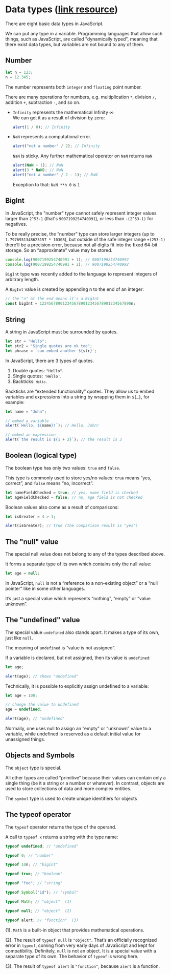 # **Data types** ([link resource](https://javascript.info/types))

There are eight basic data types in JavaScript.

We can put any type in a variable. Programming languages that allow such things, such as JavaScript, are called "dynamically typed", meaning that there exist data types, but variables are not bound to any of them.

## **Number**

```javascript
let n = 123;
n = 12.345;
```

The number represents both <code>integer</code> and <code>floating</code> point number.

There are many operations for numbers, e.g. multiplication <code>\*</code>, division <code>/</code>, addition <code>+</code>, subtraction <code>-</code>, and so on.

-   <code>Infinity</code> represents the mathematical Infinity ∞ <br>
    We can get it as a result of division by zero:
    ```javascript
    alert(1 / 0); // Infinity
    ```
-   <code>NaN</code> represents a computational error. <br>

    ```javascript
    alert("not a number" / 2); // Infinity
    ```

    <code>NaN</code> is sticky. Any further mathematical operator on <code>NaN</code> returns <code>NaN</code> <br>

    ```javascript
    alert(NaN + 1); // NaN
    alert(3 * NaN); // NaN
    alert("not a number" / 2 - 1); // NaN
    ```

    Exception to that: <code>NaN \*\*h 0</code> is <code>1</code>

## **BigInt**

In JavaScript, the "number" type cannot safely represent integer values larger than <code>2^53-1</code> (that's <code>9007199254740991</code>), or less than <code>-(2^53-1)</code> for negatives.

To be really precise, the “number” type can store larger integers (up to <code>1.7976931348623157 \* 10308</code>), but outside of the safe integer range <code>±(253-1)</code> there’ll be a precision error, because not all digits fit into the fixed 64-bit storage. So an “approximate” value may be stored.

```javascript
console.log(9007199254740991 + 1); // 9007199254740992
console.log(9007199254740991 + 2); // 9007199254740992
```

<code>BigInt</code> type was recently added to the language to represent integers of arbitrary length.

A <code>BigInt</code> value is created by appending n to the end of an integer:

```javascript
// the "n" at the end means it's a BigInt
const bigInt = 1234567890123456789012345678901234567890n;
```

## **String**

A string in JavaScript must be surrounded by quotes.

```javascript
let str = "Hello";
let str2 = "Single quotes are ok too";
let phrase = `can embed another ${str}`;
```

In JavaScript, there are 3 types of quotes.

1. Double quotes: <code>"Hello"</code>.
2. Single quotes: <code>'Hello'</code>.
3. Backticks: <code>`Hello`</code>.

Backticks are “extended functionality” quotes. They allow us to embed variables and expressions into a string by wrapping them in <code>${…}</code>, for example:

```javascript
let name = "John";

// embed a variable
alert(`Hello, ${name}!`); // Hello, John!

// embed an expression
alert(`the result is ${1 + 2}`); // the result is 3
```

## **Boolean (logical type)**

The boolean type has only two values: <code>true</code> and <code>false</code>.

This type is commonly used to store yes/no values: <code>true</code> means “yes, correct”, and <code>false</code> means “no, incorrect”.

```javascript
let nameFieldChecked = true; // yes, name field is checked
let ageFieldChecked = false; // no, age field is not checked
```

Boolean values also come as a result of comparisons:

```javascript
let isGreater = 4 > 1;

alert(isGreater); // true (the comparison result is "yes")
```

## **The "null" value**

The special null value does not belong to any of the types described above.

It forms a separate type of its own which contains only the null value:

```javascript
let age = null;
```

In JavaScript, <code>null</code> is not a “reference to a non-existing object” or a “null pointer” like in some other languages.

It’s just a special value which represents “nothing”, “empty” or “value unknown”.

## **The "undefined" value**

The special value <code>undefined</code> also stands apart. It makes a type of its own, just like <code>null</code>.

The meaning of <code>undefined</code> is “value is not assigned”.

If a variable is declared, but not assigned, then its value is <code>undefined</code>:

```javascript
let age;

alert(age); // shows "undefined"
```

Technically, it is possible to explicitly assign undefined to a variable:

```javascript
let age = 100;

// change the value to undefined
age = undefined;

alert(age); // "undefined"
```

Normally, one uses null to assign an “empty” or “unknown” value to a variable, while undefined is reserved as a default initial value for unassigned things.

## **Objects and Symbols**

The <code>object</code> type is special.

All other types are called “primitive” because their values can contain only a single thing (be it a string or a number or whatever). In contrast, objects are used to store collections of data and more complex entities.

The <code>symbol</code> type is used to create unique identifiers for objects

## **The typeof operator**

The <code>typeof</code> operator returns the type of the operand.

A call to <code>typeof x</code> returns a string with the type name:

```javascript
typeof undefined; // "undefined"

typeof 0; // "number"

typeof 10n; // "bigint"

typeof true; // "boolean"

typeof "foo"; // "string"

typeof Symbol("id"); // "symbol"

typeof Math; // "object"  (1)

typeof null; // "object"  (2)

typeof alert; // "function"  (3)
```

(1). <code>Math</code> is a built-in object that provides mathematical operations.

(2). The result of <code>typeof null</code> is <code>"object"</code>. That’s an officially recognized error in <code>typeof</code>, coming from very early days of JavaScript and kept for compatibility. Definitely, <code>null</code> is not an object. It is a special value with a separate type of its own. The behavior of <code>typeof</code> is wrong here.

(3). The result of <code>typeof alert</code> is <code>"function"</code>, because <code>alert</code> is a function.
